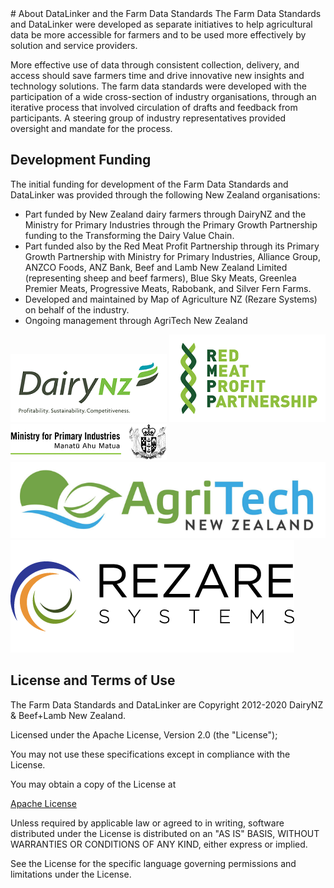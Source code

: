 <div class="row">
# About DataLinker and the Farm Data Standards
The Farm Data Standards and DataLinker were developed as separate initiatives to help agricultural data be more accessible for 
farmers and to be used more effectively by solution and service providers.

More effective use of data through consistent collection, delivery, and access should save farmers time and drive innovative new 
insights and technology solutions. The farm data standards were developed with the participation of a wide cross-section of industry organisations, through an iterative process that involved circulation of drafts and feedback from participants. A steering group of industry representatives provided oversight and mandate for the process.

## Development Funding
The initial funding for development of the Farm Data Standards and DataLinker was provided through the following New Zealand 
organisations:
* Part funded by New Zealand dairy farmers through DairyNZ and the Ministry for Primary Industries through the Primary Growth Partnership funding to the Transforming the Dairy Value Chain. 
* Part funded also by the Red Meat Profit Partnership through its Primary Growth Partnership with Ministry for Primary Industries, Alliance Group, ANZCO Foods, ANZ Bank, Beef and Lamb New Zealand Limited (representing sheep and beef farmers), Blue Sky Meats, Greenlea Premier Meats,
Progressive Meats, Rabobank, and Silver Fern Farms.
* Developed and maintained by Map of Agriculture NZ (Rezare Systems) on behalf of the industry.
* Ongoing management through AgriTech New Zealand

<div class="org-logo">
<img src="images/DairyNZ-Limited-logo.png" alt="DairyNZ">
<img src="images/RMPP-logo.png" alt="RMPP">
<img src="images/MPI-logo.png" alt="MPI">
<img src="images/AgriTech-NZ-Logo.png" alt="AgriTech NZ" >
<img src="images/rezare.png" alt="Rezare">
</div>


## License and Terms of Use
<p>The Farm Data Standards and DataLinker are Copyright 2012-2020 DairyNZ & Beef+Lamb New Zealand.</p>
<p>Licensed under the Apache License, Version 2.0 (the "License"); </p>
<p>You may not use these specifications except in compliance with the License.</p>
<p>You may obtain a copy of the License at</p>
<a href="http://www.apache.org/licenses/LICENSE-2.0" class="btn">Apache License</a>
<p>Unless required by applicable law or agreed to in writing, software distributed under the License is distributed on an "AS IS" BASIS, 
WITHOUT WARRANTIES OR CONDITIONS OF ANY KIND, either express or implied.</p>
<p>See the License for the specific language governing permissions and limitations under the License.</p>
</div>